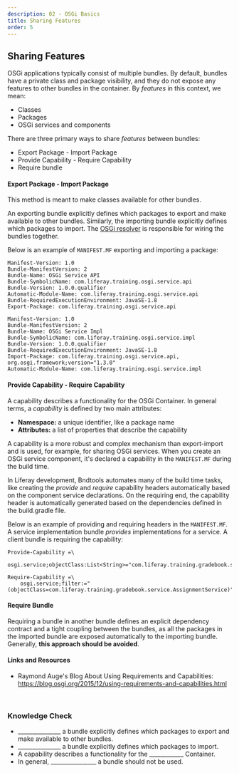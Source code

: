 ```yaml
---
description: 02 - OSGi Basics
title: Sharing Features
order: 5
---
```


## Sharing Features

OSGi applications typically consist of multiple bundles. By default, bundles have a private class and package visibility, and they do not expose any features to other bundles in the container. By *features* in this context, we mean:

* Classes
* Packages
* OSGi services and components

There are three primary ways to share *features* between bundles: 

* Export Package - Import Package
* Provide Capability - Require Capability
* Require bundle 

#### Export Package - Import Package

This method is meant to make classes available for other bundles.

An exporting bundle explicitly defines which packages to export and make available to other bundles. Similarly, the importing bundle explicitly defines which packages to import. The [OSGi resolver](https://osgi.org/specification/osgi.core/7.0.0/service.resolver.html) is responsible for wiring the bundles together.

Below is an example of `MANIFEST.MF` exporting and importing a package:

```properties
Manifest-Version: 1.0
Bundle-ManifestVersion: 2
Bundle-Name: OSGi Service API
Bundle-SymbolicName: com.liferay.training.osgi.service.api
Bundle-Version: 1.0.0.qualifier
Automatic-Module-Name: com.liferay.training.osgi.service.api
Bundle-RequiredExecutionEnvironment: JavaSE-1.8
Export-Package: com.liferay.training.osgi.service.api
```

```properties
Manifest-Version: 1.0
Bundle-ManifestVersion: 2
Bundle-Name: OSGi Service Impl
Bundle-SymbolicName: com.liferay.training.osgi.service.impl
Bundle-Version: 1.0.0.qualifier
Bundle-RequiredExecutionEnvironment: JavaSE-1.8
Import-Package: com.liferay.training.osgi.service.api, org.osgi.framework;version="1.3.0"
Automatic-Module-Name: com.liferay.training.osgi.service.impl
```

#### Provide Capability - Require Capability

A capability describes a functionality for the OSGi Container. In general terms, a *capability* is defined by two main attributes:

* __Namespace:__ a unique identifier, like a package name 
* __Attributes:__ a list of properties that describe the capability

A capability is a more robust and complex mechanism than export-import and is used, for example, for sharing OSGi services. When you create an OSGi service component, it's declared a capability in the `MANIFEST.MF` during the build time.

In Liferay development, Bndtools automates many of the build time tasks, like creating the *provide* and *require* capability headers automatically based on the component service declarations. On the requiring end, the capability header is automatically generated based on the dependencies defined in the build.gradle file. 

Below is an example of providing and requiring headers in the `MANIFEST.MF`. A service implementation bundle *provides* implementations for a service. A client bundle is requiring the capability:

```properties
Provide-Capability =\
	osgi.service;objectClass:List<String>="com.liferay.training.gradebook.service.AssignmentService"
```

```properties
Require-Capability =\
	osgi.service;filter:="(objectClass=com.liferay.training.gradebook.service.AssignmentService)";effective:=active
```

#### Require Bundle

Requiring a bundle in another bundle defines an explicit dependency contract and a tight coupling between the bundles, as all the packages in the imported bundle are exposed automatically to the importing bundle. Generally, __this approach should be avoided__.

#### Links and Resources

* Raymond Auge's Blog About Using Requirements and Capabilities: https://blog.osgi.org/2015/12/using-requirements-and-capabilities.html

<br />

<div class="summary-chapter">
<h3>Knowledge Check</h3>
<ul>
    <li>_______________ a bundle explicitly defines which packages to export and make available to other bundles.</li>
    <li>_______________ a bundle explicitly defines which packages to import.</li>
    <li>A capability describes a functionality for the ____________ Container.</li>
    <li>In general, ________________ a bundle should not be used.</li>
</ul>
</div>